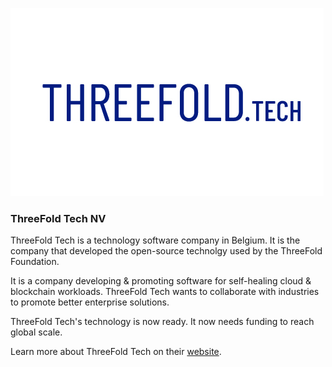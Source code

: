 ![threefoldtech logo](./img/threefoldtech_logo.jpg)


### ThreeFold Tech NV

ThreeFold Tech is a technology software company in Belgium. It is the company that developed the open-source technolgy used by the ThreeFold Foundation.

It is a company developing & promoting software for self-healing cloud & blockchain workloads. ThreeFold Tech wants to collaborate with industries to promote better enterprise solutions.

ThreeFold Tech's technology is now ready. It now needs funding to reach global scale. 

Learn more about ThreeFold Tech on their [website](https://www.threefold.tech/).

